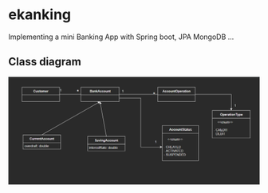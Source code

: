 # ekanking
Implementing a mini Banking App with Spring boot, JPA MongoDB ...

## Class diagram
![diagram](diagram.PNG)
